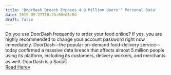 ```yaml
---
title: 'DoorDash Breach Exposes 4.9 Million Users'' Personal Data'
date: 2019-09-27T10:20:00+01:00
draft: false
---
```


Do you use DoorDash frequently to order your food online? If yes, you are highly recommended to change your account password right now immediately. DoorDash—the popular on-demand food-delivery service—today confirmed a massive data breach that affects almost 5 million people using its platform, including its customers, delivery workers, and merchants as well. DoorDash is a San![](http://feeds.feedburner.com/~r/TheHackersNews/~4/nJZ_UUG-kH8)  
[Read Here»](https://thehackernews.com/2019/09/doordash-data-breach.html)
